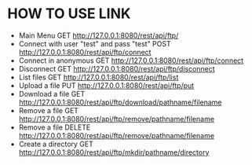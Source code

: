 # HOW TO USE LINK

 - Main Menu
    GET     http://127.0.0.1:8080/rest/api/ftp/
 - Connect with user "test" and pass "test"
    POST    http://127.0.0.1:8080/rest/api/ftp/connect
 - Connect in anonymous
    GET     http://127.0.0.1:8080/rest/api/ftp/connect
 - Disconnect
    GET     http://127.0.0.1:8080/rest/api/ftp/disconnect
 - List files
    GET     http://127.0.0.1:8080/rest/api/ftp/list
 - Upload a file
    PUT     http://127.0.0.1:8080/rest/api/ftp/put
 - Download a file
    GET     http://127.0.0.1:8080/rest/api/ftp/download/pathname/filename
 - Remove a file
    GET     http://127.0.0.1:8080/rest/api/ftp/remove/pathname/filename
 - Remove a file
    DELETE  http://127.0.0.1:8080/rest/api/ftp/remove/pathname/filename
 - Create a directory
    GET     http://127.0.0.1:8080/rest/api/ftp/mkdir/pathname/directory